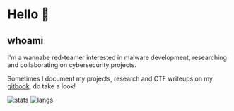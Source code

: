 # Hello 👋
## whoami
I'm a wannabe red-teamer interested in malware development, researching and collaborating on cybersecurity projects.

Sometimes I document my projects, research and CTF writeups on my [gitbook](https://gatari.gitbook.io/), do take a look!

![stats](https://github-readme-stats.vercel.app/api?username=gatariee&show_icons=true&theme=tokyonight&hide=contribs)
![langs](https://github-readme-stats.vercel.app/api/top-langs/username=gatariee&layout=compact&show_icons=true&theme=tokyonight&hide=javascript,html,css&exclude_repo=PSEC-Hangman,PSEC-CA1-2)
